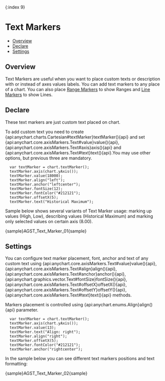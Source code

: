 {:index 9}
# Text Markers

* [Overview](#overview)
* [Declare](#declare)
* [Settings](#settings)

## Overview

Text Markers are useful when you want to place custom texts or description with or instead of axes values labels. You can add text markers to any place of a chart. You can also place [Range Markers](../Axes_and_Grids/Range_Markers) to show Ranges and [Line Markers](../Axes_and_Grids/Line_Markers) to show Lines.

## Declare

These text markers are just custom text placed on chart.

To add custom text you need to create {api:anychart.charts.Cartesian#textMarker}textMarker(){api} and set {api:anychart.core.axisMarkers.Text#value}value(){api}, {api:anychart.core.axisMarkers.Text#axis}axis(){api} and {api:anychart.core.axisMarkers.Text#text}text(){api}.You may use other options, but previous three are mandatory.

```
  var textMarker = chart.textMarker();
  textMarker.axis(chart.yAxis());
  textMarker.value(18000);
  textMarker.align("left");
  textMarker.anchor("leftcenter");
  textMarker.fontSize(12);
  textMarker.fontColor("#212121");
  textMarker.offsetX(5);
  textMarker.text("Historical Maximum");
```

Sample below shows several variants of Text Marker usage: marking up values (High, Low), describing values (Historical Maximum) and marking only selected values on certain axis (8.00).

{sample}AGST\_Text\_Marker\_01{sample}

## Settings

You can configure text marker placement, font, anchor and text of any custom text using {api:anychart.core.axisMarkers.Text#value}value(){api}, {api:anychart.core.axisMarkers.Text#align}align(){api}, {api:anychart.core.axisMarkers.Text#anchor}anchor(){api}, {api:anychart.graphics.vector.Text#fontSize}fontSize(){api}, {api:anychart.core.axisMarkers.Text#offsetX}offsetX(){api}, {api:anychart.core.axisMarkers.Text#offsetY}offsetY(){api}, {api:anychart.core.axisMarkers.Text#text}text(){api} methods.

Markers placement is controlled using {api:anychart.enums.Align}align(){api} parameter.

```
  var textMarker = chart.textMarker();
  textMarker.axis(chart.yAxis());
  textMarker.value(13);
  textMarker.text("Align: right");
  textMarker.align("right");
  textMarker.offsetX(5);
  textMarker.fontColor("#212121");
  textMarker.anchor("rightcenter");
```

In the sample below you can see different text markers positions and text formatting:

{sample}AGST\_Text\_Marker\_02{sample}
